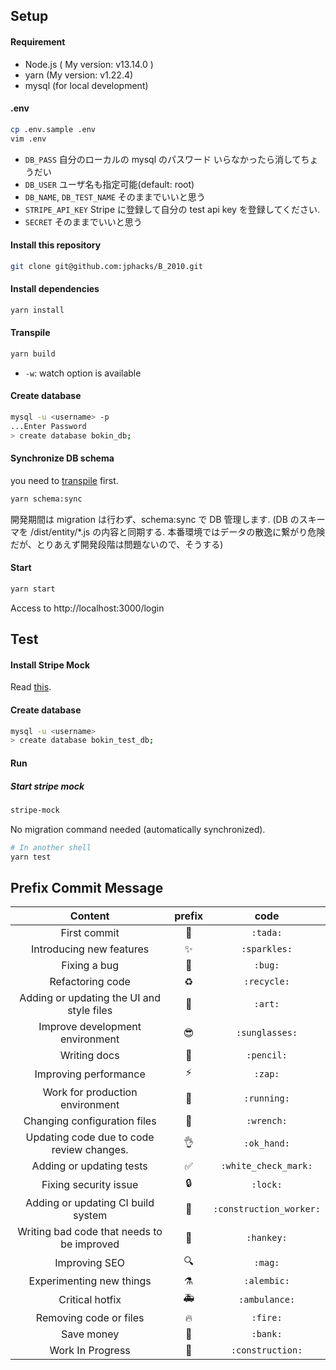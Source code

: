 ## Setup

#### Requirement

- Node.js ( My version: v13.14.0 )
- yarn (My version: v1.22.4)
- mysql (for local development)

#### .env

```sh
cp .env.sample .env
vim .env
```

- `DB_PASS` 自分のローカルの mysql のパスワード いらなかったら消してちょうだい
- `DB_USER` ユーザ名も指定可能(default: root)
- `DB_NAME`, `DB_TEST_NAME` そのままでいいと思う
- `STRIPE_API_KEY` Stripe に登録して自分の test api key を登録してください.
- `SECRET` そのままでいいと思う

#### Install this repository

```sh
git clone git@github.com:jphacks/B_2010.git
```

#### Install dependencies

```sh
yarn install
```

#### Transpile

```sh
yarn build
```

- `-w`: watch option is available

#### Create database

```sh
mysql -u <username> -p
...Enter Password
> create database bokin_db;
```

#### Synchronize DB schema

you need to [transpile](#build) first.

```sh
yarn schema:sync
```

開発期間は migration は行わず、schema:sync で DB 管理します.
(DB のスキーマを /dist/entity/\*.js の内容と同期する. 本番環境ではデータの散逸に繋がり危険だが、とりあえず開発段階は問題ないので、そうする)

#### Start

```sh
yarn start
```

Access to http://localhost:3000/login

## Test

#### Install Stripe Mock

Read [this](https://github.com/stripe/stripe-mock).

#### Create database

```sh
mysql -u <username>
> create database bokin_test_db;
```

#### Run

##### Start stripe mock

```sh
stripe-mock
```

No migration command needed (automatically synchronized).

```sh
# In another shell
yarn test
```

## Prefix Commit Message

|                  Content                   |        prefix         |          code           |
| :----------------------------------------: | :-------------------: | :---------------------: |
|                First commit                |        :tada:         |        `:tada:`         |
|          Introducing new features          |      :sparkles:       |      `:sparkles:`       |
|                Fixing a bug                |         :bug:         |         `:bug:`         |
|              Refactoring code              |       :recycle:       |       `:recycle:`       |
| Adding or updating the UI and style files  |         :art:         |         `:art:`         |
|      Improve development environment       |     :sunglasses:      |     `:sunglasses:`      |
|                Writing docs                |       :pencil:        |       `:pencil:`        |
|           Improving performance            |         :zap:         |         `:zap:`         |
|      Work for production environment       |       :running:       |       `:running:`       |
|        Changing configuration files        |       :wrench:        |       `:wrench:`        |
| Updating code due to code review changes.  |       :ok_hand:       |       `:ok_hand:`       |
|          Adding or updating tests          |  :white_check_mark:   |  `:white_check_mark:`   |
|           Fixing security issue            |        :lock:         |        `:lock:`         |
|     Adding or updating CI build system     | :construction_worker: | `:construction_worker:` |
| Writing bad code that needs to be improved |       :hankey:        |       `:hankey:`        |
|               Improving SEO                |         :mag:         |         `:mag:`         |
|          Experimenting new things          |       :alembic:       |       `:alembic:`       |
|              Critical hotfix               |      :ambulance:      |      `:ambulance:`      |
|           Removing code or files           |        :fire:         |        `:fire:`         |
|                 Save money                 |        :bank:         |        `:bank:`         |
|              Work In Progress              |    :construction:     |    `:construction:`     |
